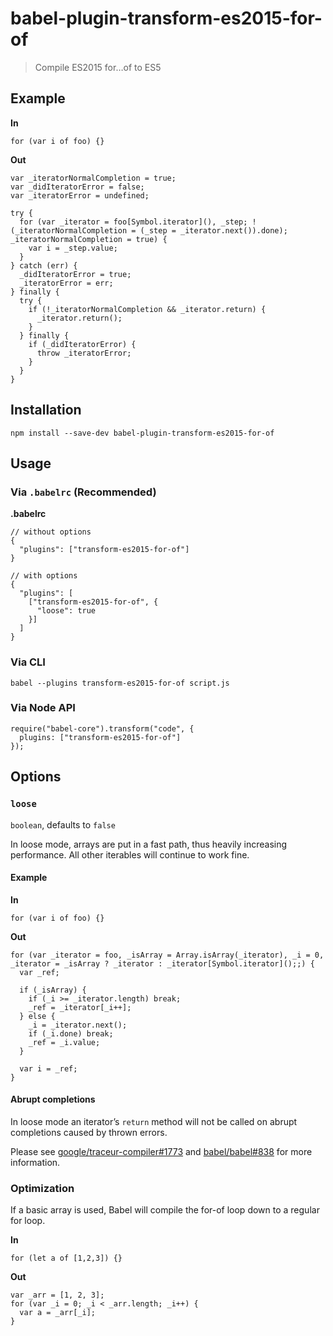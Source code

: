 babel-plugin-transform-es2015-for-of
====================================

> Compile ES2015 for…of to ES5

Example
-------

**In**

    for (var i of foo) {}

**Out**

    var _iteratorNormalCompletion = true;
    var _didIteratorError = false;
    var _iteratorError = undefined;

    try {
      for (var _iterator = foo[Symbol.iterator](), _step; !(_iteratorNormalCompletion = (_step = _iterator.next()).done); _iteratorNormalCompletion = true) {
        var i = _step.value;
      }
    } catch (err) {
      _didIteratorError = true;
      _iteratorError = err;
    } finally {
      try {
        if (!_iteratorNormalCompletion && _iterator.return) {
          _iterator.return();
        }
      } finally {
        if (_didIteratorError) {
          throw _iteratorError;
        }
      }
    }

Installation
------------

    npm install --save-dev babel-plugin-transform-es2015-for-of

Usage
-----

### Via `.babelrc` (Recommended)

**.babelrc**

    // without options
    {
      "plugins": ["transform-es2015-for-of"]
    }

    // with options
    {
      "plugins": [
        ["transform-es2015-for-of", {
          "loose": true
        }]
      ]
    }

### Via CLI

    babel --plugins transform-es2015-for-of script.js

### Via Node API

    require("babel-core").transform("code", {
      plugins: ["transform-es2015-for-of"]
    });

Options
-------

### `loose`

`boolean`, defaults to `false`

In loose mode, arrays are put in a fast path, thus heavily increasing performance. All other iterables will continue to work fine.

#### Example

**In**

    for (var i of foo) {}

**Out**

    for (var _iterator = foo, _isArray = Array.isArray(_iterator), _i = 0, _iterator = _isArray ? _iterator : _iterator[Symbol.iterator]();;) {
      var _ref;

      if (_isArray) {
        if (_i >= _iterator.length) break;
        _ref = _iterator[_i++];
      } else {
        _i = _iterator.next();
        if (_i.done) break;
        _ref = _i.value;
      }

      var i = _ref;
    }

#### Abrupt completions

In loose mode an iterator’s `return` method will not be called on abrupt completions caused by thrown errors.

Please see [google/traceur-compiler\#1773](https://github.com/google/traceur-compiler/issues/1773) and [babel/babel\#838](https://github.com/babel/babel/issues/838) for more information.

### Optimization

If a basic array is used, Babel will compile the for-of loop down to a regular for loop.

**In**

    for (let a of [1,2,3]) {}

**Out**

    var _arr = [1, 2, 3];
    for (var _i = 0; _i < _arr.length; _i++) {
      var a = _arr[_i];
    }
